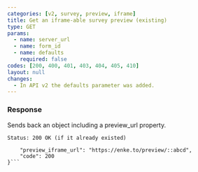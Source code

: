 ```yaml
---
categories: [v2, survey, preview, iframe]
title: Get an iframe-able survey preview (existing)
type: GET
params: 
  - name: server_url 
  - name: form_id
  - name: defaults
    required: false
codes: [200, 400, 401, 403, 404, 405, 410]
layout: null
changes:
  - In API v2 the defaults parameter was added.
---
```


### Response

Sends back an object including a preview_url property.

```Status: 200 OK (if it already existed)```
```{
    "preview_iframe_url": "https://enke.to/preview/::abcd",
    "code": 200
}```
